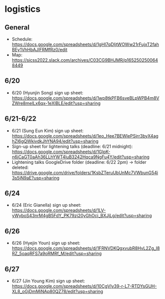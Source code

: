 # logistics

## General 
* Schedule: https://docs.google.com/spreadsheets/d/1gHI7qDIjtWOWw21rFujxT2fahBEy1VhHbAJlFRMfRz0/edit
* Map: https://sicss2022.slack.com/archives/C03CG9BHJMR/p1652502500648449

## 6/20 
* 6/20 (Hyunjin Song) sign up sheet: https://docs.google.com/spreadsheets/d/1wp8tkPFB6sveBLpWPB4m8VZWre8melLx6qx-1eXIBLE/edit?usp=sharing

## 6/21-6/22
* 6/21 (Sung Eun Kim) sign up sheet: https://docs.google.com/spreadsheets/d/1eo_Hee7BEWIePSjrr3byX4aghZl6gQWkivdkJhYNA94/edit?usp=sharing
* Sign-up sheet for lightening talks (deadline: 6/21 midnight): https://docs.google.com/spreadsheets/d/1GlpK-n6jCaGT0aAh36LLhYWT4luB3242Hqca9NgFu4Y/edit?usp=sharing
* Lightening talks GoogleDrive folder (deadline: 6/22 2pm) -> folder deleted: https://drive.google.com/drive/folders/1KsbZTeruUbUnMc7VWbunG54i3s5jN9aE?usp=sharing

## 6/24 
* 6/24 (Eric Gianella) sign up sheet: https://docs.google.com/spreadsheets/d/1LV-yWyboS43nrM4gB5FdY_PK79zj20yGhOcj_BXJjLg/edit?usp=sharing

## 6/26
* 6/26 (Hyejin Youn) sign up sheet:
https://docs.google.com/spreadsheets/d/1FRNVDKQgxvubR8HvL2Zg_I8RZ_5oaqRFS7a9oRMRf_M/edit?usp=sharing

## 6/27
* 6/27 (Jin Young Kim) sign up sheet:
https://docs.google.com/spreadsheets/d/10CgVIy39-r-L7-RTDYsGUH-XL8_oGjDmMiNAp80QZ78/edit?usp=sharing
